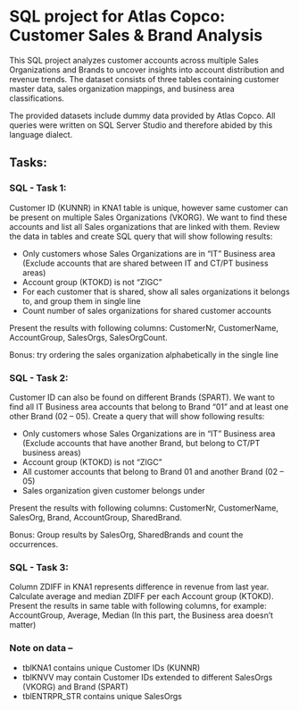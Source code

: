 # SQL project for Atlas Copco: Customer Sales &amp; Brand Analysis

This SQL project analyzes customer accounts across multiple Sales Organizations and Brands to uncover insights into account distribution and revenue trends. The dataset consists of three tables containing customer master data, sales organization mappings, and business area classifications. 

The provided datasets include dummy data provided by Atlas Copco. All queries were written on SQL Server Studio and therefore abided by this language dialect.

## Tasks:

### SQL - Task 1:

Customer ID (KUNNR) in KNA1 table is unique, however same customer can be present on multiple Sales Organizations (VKORG). We want to find these accounts and list all Sales organizations that are linked with them. Review the data in tables and create SQL query that will show following results:

- Only customers whose Sales Organizations are in “IT” Business area (Exclude accounts that are shared between IT and CT/PT business areas)
- Account group (KTOKD) is not “ZIGC”
- For each customer that is shared, show all sales organizations it belongs to, and group them in single line
- Count number of sales organizations for shared customer accounts
      
Present the results with following columns: CustomerNr, CustomerName, AccountGroup, SalesOrgs, SalesOrgCount.

Bonus: try ordering the sales organization alphabetically in the single line




### SQL - Task 2:

Customer ID can also be found on different Brands (SPART). We want to find all IT Business area accounts that belong to Brand “01” and at least one other Brand (02 – 05). Create a query that will show following results:

- Only customers whose Sales Organizations are in “IT” Business area (Exclude accounts that have another Brand, but belong to CT/PT business areas)
- Account group (KTOKD) is not “ZIGC”
- All customer accounts that belong to Brand 01 and another Brand (02 – 05)
- Sales organization given customer belongs under
      
Present the results with following columns: CustomerNr, CustomerName, SalesOrg, Brand, AccountGroup, SharedBrand.

Bonus: Group results by SalesOrg, SharedBrands and count the occurrences.




### SQL - Task 3:

Column ZDIFF in KNA1 represents difference in revenue from last year. Calculate average and median ZDIFF per each Account group (KTOKD). 
Present the results in same table with following columns, for example: AccountGroup, Average, Median
(In this part, the Business area doesn’t matter)


### Note on data –
- tblKNA1 contains unique Customer IDs (KUNNR)
- tblKNVV may contain Customer IDs extended to different SalesOrgs (VKORG) and Brand (SPART)
- tblENTRPR_STR contains unique SalesOrgs
